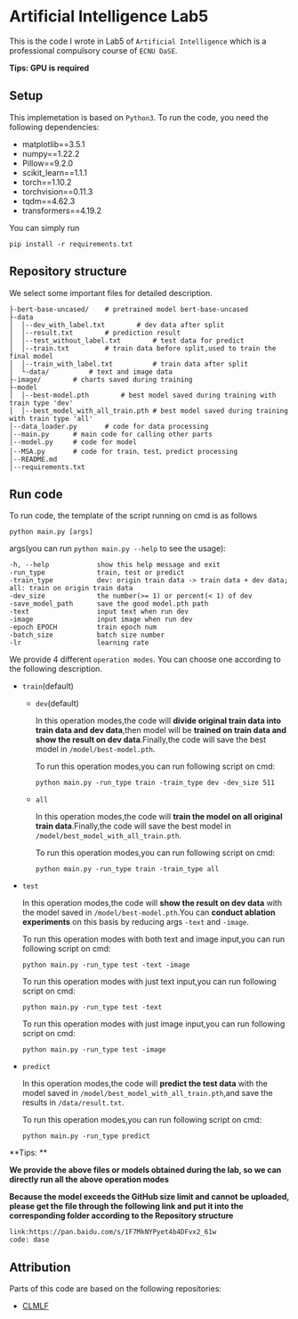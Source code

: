 # Artificial Intelligence Lab5

This is the code I wrote in Lab5 of `Artificial Intelligence` which is  a professional compulsory course of `ECNU DaSE`.

**Tips:  GPU is required**

## Setup

This implemetation is based on `Python3`. To run the code, you need the following dependencies:

- matplotlib==3.5.1
- numpy==1.22.2
- Pillow==9.2.0
- scikit_learn==1.1.1
- torch==1.10.2
- torchvision==0.11.3
- tqdm==4.62.3
- transformers==4.19.2

You can simply run

```
pip install -r requirements.txt
```

## Repository structure

We select some important files for detailed description.	

```
├-bert-base-uncased/    # pretrained model bert-base-uncased
├-data
│  │--dev_with_label.txt		# dev data after split
│  │--result.txt		# prediction result
│  │--test_without_label.txt		# test data for predict
│  │--train.txt			# train data before split,used to train the final model
│  │--train_with_label.txt			# train data after split
│  └-data/			# text and image data     
├-image/		# charts saved during training 
├-model
│  │--best-model.pth		# best model saved during training with train type 'dev'
│  │--best_model_with_all_train.pth # best model saved during training with train type 'all'
│--data_loader.py		# code for data processing
│--main.py		# main code for calling other parts
│--model.py		# code for model
│--MSA.py		# code for train、test、predict processing
│--README.md
│--requirements.txt
```

## Run code

To run code, the template of the script running on cmd is as follows

```
python main.py [args]
```

args(you can run `python main.py --help` to see the usage):

```
-h, --help            show this help message and exit
-run_type 		      train, test or predict
-train_type			  dev: origin train data -> train data + dev data; all: train on origin train data
-dev_size 			  the number(>= 1) or percent(< 1) of dev
-save_model_path	  save the good model.pth path
-text              	  input text when run dev
-image                input image when run dev
-epoch EPOCH          train epoch num
-batch_size			  batch size number
-lr                   learning rate
```

We provide 4 different `operation modes`. You can choose one according to the following description.

- `train`(default)

  - `dev`(default)

    In this operation modes,the code will **divide original train data into train data and dev data**,then model will be **trained on train data and show the result on dev data**.Finally,the code will save the best model in `/model/best-model.pth`.

    To run this operation modes,you can run following script on cmd:

    ```
    python main.py -run_type train -train_type dev -dev_size 511
    ```

  - `all`

    In this operation modes,the code will **train the model on all original train data**.Finally,the code will save the best model in `/model/best_model_with_all_train.pth`.

    To run this operation modes,you can run following script on cmd:

    ```
    python main.py -run_type train -train_type all
    ```

- `test`

  In this operation modes,the code will **show the result on dev data** with the model saved in `/model/best-model.pth`.You can **conduct ablation experiments** on this basis by reducing args `-text` and `-image`.

  To run this operation modes with both text and image input,you can run following script on cmd:

  ```
  python main.py -run_type test -text -image
  ```

  To run this operation modes with just text input,you can run following script on cmd:

  ```
  python main.py -run_type test -text
  ```

  To run this operation modes with just image input,you can run following script on cmd:

  ```
  python main.py -run_type test -image
  ```

- `predict`

  In this operation modes,the code will **predict the test data** with the model saved in `/model/best_model_with_all_train.pth`,and save the results in `/data/result.txt`.

  To run this operation modes,you can run following script on cmd:

  ```
  python main.py -run_type predict
  ```

**Tips: **

**We provide the above files or models obtained during the lab, so we can directly run all the above operation modes**

**Because the model exceeds the GitHub size limit and cannot be uploaded, please get the file through the following link and put it into the corresponding folder according to the Repository structure**

```
link:https://pan.baidu.com/s/1F7MkNYPyet4b4DFvx2_61w 
code: dase
```

## Attribution

Parts of this code are based on the following repositories:

- [CLMLF](https://github.com/Link-Li/CLMLF)